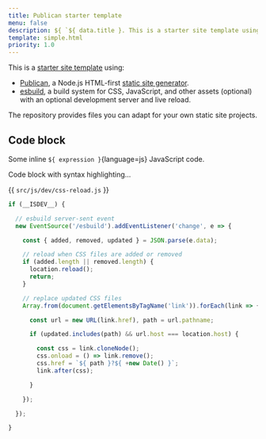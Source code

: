 ```yaml
---
title: Publican starter template
menu: false
description: ${ `${ data.title }. This is a starter site template using Publican, a Node.js static site generator.` }
template: simple.html
priority: 1.0
---
```


This is a [starter site template](https://github.com/craigbuckler/publican-starter) using:

* [Publican](https://www.npmjs.com/package/publican), a Node.js HTML-first [static site generator](--ROOT--post/what-are-static-site-generators/).
* [esbuild](https://esbuild.github.io/), a build system for CSS, JavaScript, and other assets (optional) with an optional development server and live reload.

The repository provides files you can adapt for your own static site projects.


## Code block

Some inline `${ expression }`{language=js} JavaScript code.

Code block with syntax highlighting&hellip;

{{ `src/js/dev/css-reload.js` }}

```js
if (__ISDEV__) {

  // esbuild server-sent event
  new EventSource('/esbuild').addEventListener('change', e => {

    const { added, removed, updated } = JSON.parse(e.data);

    // reload when CSS files are added or removed
    if (added.length || removed.length) {
      location.reload();
      return;
    }

    // replace updated CSS files
    Array.from(document.getElementsByTagName('link')).forEach(link => {

      const url = new URL(link.href), path = url.pathname;

      if (updated.includes(path) && url.host === location.host) {

        const css = link.cloneNode();
        css.onload = () => link.remove();
        css.href = `${ path }?${ +new Date() }`;
        link.after(css);

      }

    });

  });

}
```
